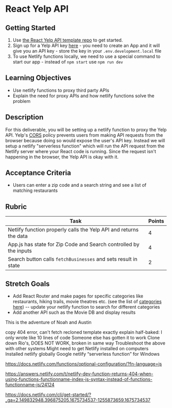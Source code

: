 # React Yelp API

## Getting Started

1. Use [the React Yelp API template repo](https://github.com/alchemycodelab/react-half-baked-yelp-api) to get started.
2. Sign up for a Yelp API key [here](https://www.yelp.com/developers/documentation/v3) - you need to create an App and it will give you an API key - store the key in your `.env.development.local` file
3. To use Netlify functions locally, we need to use a special command to start our app - instead of `npm start` use `npm run dev`

## Learning Objectives

- Use netlify functions to proxy third party APIs
- Explain the need for proxy APIs and how netlify functions solve the problem

## Description

For this deliverable, you will be setting up a netlify function to proxy the Yelp API. Yelp's [CORS](https://developer.mozilla.org/en-US/docs/Web/HTTP/CORS) policy prevents users from making API requests from the browser because doing so would expose the user's API key. Instead we will setup a netlify "serverless function" which will run the API request from the Netlify server where your React code is running. Since the request isn't happening in the browser, the Yelp API is okay with it.

## Acceptance Criteria

- Users can enter a zip code and a search string and see a list of matching restaurants

## Rubric

| Task                                                              | Points |
| ----------------------------------------------------------------- | ------ |
| Netlify function properly calls the Yelp API and returns the data | 4      |
| App.js has state for Zip Code and Search controlled by the inputs | 4      |
| Search button calls `fetchBusinesses` and sets result in state    | 2      |

## Stretch Goals

- Add React Router and make pages for specific categories like restaurants, hiking trails, movie theatres etc. (see the list of [categories here](https://www.yelp.com/developers/documentation/v3/all_category_list)) -- update your netlify function to search for different categories
- Add another API such as the Movie DB and display results

This is the adventure of Noah and Austin

copy 404 error, can't fetch
recloned template exactly
explain half-baked: I only wrote like 10 lines of code
Someone else has gotten it to work
Clone down Rio's, DOES NOT WORK, broken in same way
Troubleshoot the above with other systems
Might need to get Netlify installed on computers
Installed netlify globally
Google netlify “serverless function” for Windows

https://docs.netlify.com/functions/optional-configuration/?fn-language=js

https://answers.netlify.com/t/netlify-dev-function-returns-404-when-using-functions-functionname-index-js-syntax-instead-of-functions-functionname-js/24124

https://docs.netlify.com/cli/get-started/?_ga=2.149832948.396875205.1675734537-1255873659.1675734537
